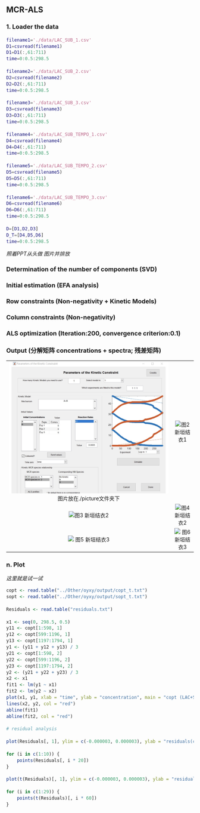 ## MCR-ALS

### 1. Loader the data

```matlab
filename1='./data/LAC_SUB_1.csv'
D1=csvread(filename1)
D1=D1(:,61:711)
time=0:0.5:298.5

filename2='./data/LAC_SUB_2.csv'
D2=csvread(filename2)
D2=D2(:,61:711)
time=0:0.5:298.5

filename3='./data/LAC_SUB_3.csv'
D3=csvread(filename3)
D3=D3(:,61:711)
time=0:0.5:298.5

filename4='./data/LAC_SUB_TEMPO_1.csv'
D4=csvread(filename4)
D4=D4(:,61:711)
time=0:0.5:298.5

filename5='./data/LAC_SUB_TEMPO_2.csv'
D5=csvread(filename5)
D5=D5(:,61:711)
time=0:0.5:298.5

filename6='./data/LAC_SUB_TEMPO_3.csv'
D6=csvread(filename6)
D6=D6(:,61:711)
time=0:0.5:298.5

D=[D1,D2,D3]
D_T=[D4,D5,D6]
time=0:0.5:298.5
```

*照着PPT从头做 图片并排放*

### Determination of the number of components (SVD) 

### Initial estimation (EFA analysis)

### Row constraints (Non-negativity + Kinetic Models)

### Column constraints (Non-negativity)

### ALS optimization (Iteration:200, convergence criterion:0.1)

### Output (分解矩阵 concentrations + spectra; 残差矩阵)

<table>
    <tr>
        <td ><center><img src="./picture/try.jpg" > 图片放在./picture文件夹下 </center></td>
        <td ><center><img src="https://img-blog.csdn.net/20180731150122598?watermark/2/text/aHR0cHM6Ly9ibG9nLmNzZG4ubmV0L3FxXzMzODI2NTY0/font/5a6L5L2T/fontsize/400/fill/I0JBQkFCMA==/dissolve/70"  >图2 新垣结衣1</center></td>
    </tr>
    <tr>
        <td><center><img src="https://img-blog.csdn.net/20180731150144421?watermark/2/text/aHR0cHM6Ly9ibG9nLmNzZG4ubmV0L3FxXzMzODI2NTY0/font/5a6L5L2T/fontsize/400/fill/I0JBQkFCMA==/dissolve/70"  >图3 新垣结衣2</center></td>
        <td ><center><img src="https://img-blog.csdn.net/20180731150144421?watermark/2/text/aHR0cHM6Ly9ibG9nLmNzZG4ubmV0L3FxXzMzODI2NTY0/font/5a6L5L2T/fontsize/400/fill/I0JBQkFCMA==/dissolve/70"  >图4 新垣结衣2</center> </td>
    </tr>
    <tr>
        <td><center><img src="https://img-blog.csdn.net/20180731150154296?watermark/2/text/aHR0cHM6Ly9ibG9nLmNzZG4ubmV0L3FxXzMzODI2NTY0/font/5a6L5L2T/fontsize/400/fill/I0JBQkFCMA==/dissolve/70"   > 图5 新垣结衣3</center></td>
        <td><center><img src="https://img-blog.csdn.net/20180731150154296?watermark/2/text/aHR0cHM6Ly9ibG9nLmNzZG4ubmV0L3FxXzMzODI2NTY0/font/5a6L5L2T/fontsize/400/fill/I0JBQkFCMA==/dissolve/70"  > 图6 新垣结衣3</center></td>
    </tr>
</table>

### n. Plot

*这里就是试一试*

```R
copt <- read.table("../Other/oyxy/output/copt_t.txt")
sopt <- read.table("../Other/oyxy/output/sopt_t.txt")

Residuals <- read.table("residuals.txt")

x1 <- seq(0, 298.5, 0.5)
y11 <- copt[1:598, 1]
y12 <- copt[599:1196, 1]
y13 <- copt[1197:1794, 1]
y1 <- (y11 + y12 + y13) / 3
y21 <- copt[1:598, 2]
y22 <- copt[599:1196, 2]
y23 <- copt[1197:1794, 2]
y2 <- (y21 + y22 + y23) / 3
x2 <- x1
fit1 <- lm(y1 ~ x1)
fit2 <- lm(y2 ~ x2)
plot(x1, y1, xlab = "time", ylab = "concentration", main = "copt (LAC+SUB)", type = "l", ylim = c(-1, 14))
lines(x2, y2, col = "red")
abline(fit1)
abline(fit2, col = "red")

# residual analysis

plot(Residuals[, 1], ylim = c(-0.000003, 0.000003), ylab = "residuals(cols)")

for (i in c(1:10)) {
    points(Residuals[, i * 20])
}

plot(t(Residuals)[, 1], ylim = c(-0.000003, 0.000003), ylab = "residuals(rows)")

for (i in c(1:29)) {
    points(t(Residuals)[, i * 60])
}
```

